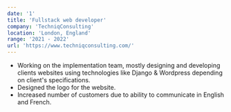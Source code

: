 ```yaml
---
date: '1'
title: 'Fullstack web developer'
company: 'TechniqConsulting'
location: 'London, England'
range: '2021 - 2022'
url: 'https://www.techniqconsulting.com/'
---
```


- Working on the implementation team, mostly designing and developing clients websites using technologies like Django & Wordpress depending on client's specifications.
- Designed the logo for the website.
- Increased number of customers due to ability to communicate in English and French.
